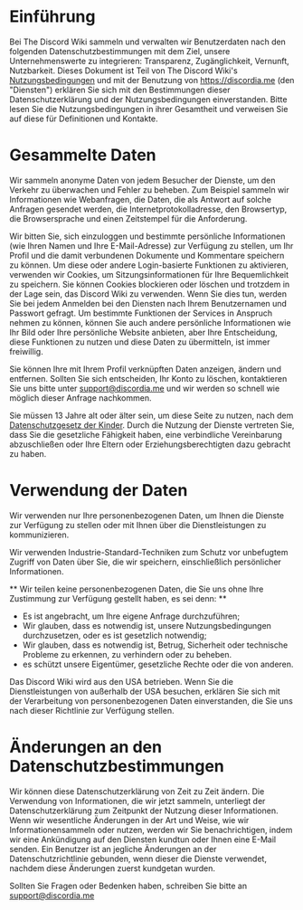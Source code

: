 <!-- TITLE: Datenschutzbestimmungen -->
<!-- SUBTITLE: Die Datenschutzbestimmungen für alle Dienste von The Discord Wiki -->

# Einführung
Bei The Discord Wiki sammeln und verwalten wir Benutzerdaten nach den folgenden Datenschutzbestimmungen mit dem Ziel, unsere Unternehmenswerte zu integrieren: Transparenz, Zugänglichkeit, Vernunft, Nutzbarkeit. Dieses Dokument ist Teil von The Discord Wiki's [Nutzungsbedingungen](https://discordia.me/terms) und mit der Benutzung von https://discordia.me (den "Diensten") erklären Sie sich mit den Bestimmungen dieser Datenschutzerklärung und der Nutzungsbedingungen einverstanden. Bitte lesen Sie die Nutzungsbedingungen in ihrer Gesamtheit und verweisen Sie auf diese für Definitionen und Kontakte.

# Gesammelte Daten
Wir sammeln anonyme Daten von jedem Besucher der Dienste, um den Verkehr zu überwachen und Fehler zu beheben. Zum Beispiel sammeln wir Informationen wie Webanfragen, die Daten, die als Antwort auf solche Anfragen gesendet werden, die Internetprotokolladresse, den Browsertyp, die Browsersprache und einen Zeitstempel für die Anforderung.

Wir bitten Sie, sich einzuloggen und bestimmte persönliche Informationen (wie Ihren Namen und Ihre E-Mail-Adresse) zur Verfügung zu stellen, um Ihr Profil und die damit verbundenen Dokumente und Kommentare speichern zu können. Um diese oder andere Login-basierte Funktionen zu aktivieren, verwenden wir Cookies, um Sitzungsinformationen für Ihre Bequemlichkeit zu speichern. Sie können Cookies blockieren oder löschen und trotzdem in der Lage sein, das Discord Wiki zu verwenden. Wenn Sie dies tun, werden Sie bei jedem Anmelden bei den Diensten nach Ihrem Benutzernamen und Passwort gefragt. Um bestimmte Funktionen der Services in Anspruch nehmen zu können, können Sie auch andere persönliche Informationen wie Ihr Bild oder Ihre persönliche Website anbieten, aber Ihre Entscheidung, diese Funktionen zu nutzen und diese Daten zu übermitteln, ist immer freiwillig.

Sie können Ihre mit Ihrem Profil verknüpften Daten anzeigen, ändern und entfernen. Sollten Sie sich entscheiden, Ihr Konto zu löschen, kontaktieren Sie uns bitte unter support@discordia.me und wir werden so schnell wie möglich dieser Anfrage nachkommen.

Sie müssen 13 Jahre alt oder älter sein, um diese Seite zu nutzen, nach dem [Datenschutzgesetz der Kinder](https://www.ftc.gov/enforcement/rules/rulemaking-regulatory-reform-proceedings/childrens-online-). Durch die Nutzung der Dienste vertreten Sie, dass Sie die gesetzliche Fähigkeit haben, eine verbindliche Vereinbarung abzuschließen oder Ihre Eltern oder Erziehungsberechtigten dazu gebracht zu haben.

# Verwendung der Daten
Wir verwenden nur Ihre personenbezogenen Daten, um Ihnen die Dienste zur Verfügung zu stellen oder mit Ihnen über die Dienstleistungen zu kommunizieren.

Wir verwenden Industrie-Standard-Techniken zum Schutz vor unbefugtem Zugriff von Daten über Sie, die wir speichern, einschließlich persönlicher Informationen.

** Wir teilen keine personenbezogenen Daten, die Sie uns ohne Ihre Zustimmung zur Verfügung gestellt haben, es sei denn: **
* Es ist angebracht, um Ihre eigene Anfrage durchzuführen;
* Wir glauben, dass es notwendig ist, unsere Nutzungsbedingungen durchzusetzen, oder es ist gesetzlich notwendig;
* Wir glauben, dass es notwendig ist, Betrug, Sicherheit oder technische Probleme zu erkennen, zu verhindern oder zu beheben.
* es schützt unsere Eigentümer, gesetzliche Rechte oder die von anderen.

Das Discord Wiki wird aus den USA betrieben. Wenn Sie die Dienstleistungen von außerhalb der USA besuchen, erklären Sie sich mit der Verarbeitung von personenbezogenen Daten einverstanden, die Sie uns nach dieser Richtlinie zur Verfügung stellen.

# Änderungen an den Datenschutzbestimmungen
Wir können diese Datenschutzerklärung von Zeit zu Zeit ändern. Die Verwendung von Informationen, die wir jetzt sammeln, unterliegt der Datenschutzerklärung zum Zeitpunkt der Nutzung dieser Informationen. Wenn wir wesentliche Änderungen in der Art und Weise, wie wir Informationensammeln oder nutzen, werden wir Sie benachrichtigen, indem wir eine Ankündigung auf den Diensten kundtun oder Ihnen eine E-Mail senden. Ein Benutzer ist an jegliche Änderungen an der Datenschutzrichtlinie gebunden, wenn dieser die Dienste verwendet, nachdem diese Änderungen zuerst kundgetan wurden.

Sollten Sie Fragen oder Bedenken haben, schreiben Sie bitte an support@discordia.me